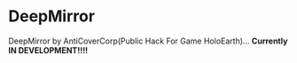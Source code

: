 # DeepMirror
DeepMirror by AntiCoverCorp(Public Hack For Game HoloEarth)... **Currently IN DEVELOPMENT!!!!**
